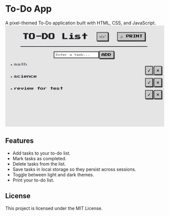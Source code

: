 # To-Do App

A pixel-themed To-Do application built with HTML, CSS, and JavaScript.
![alt text](demo.png)

## Features
- Add tasks to your to-do list.
- Mark tasks as completed.
- Delete tasks from the list.
- Save tasks in local storage so they persist across sessions.
- Toggle between light and dark themes.
- Print your to-do list.

## License
This project is licensed under the MIT License.
